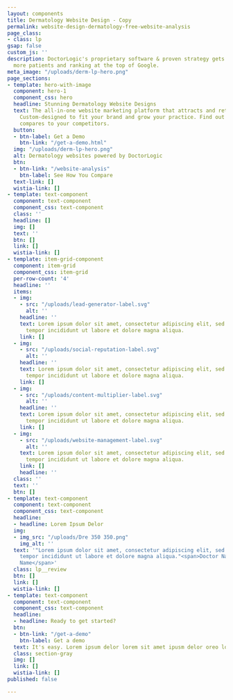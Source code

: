 ```yaml
---
layout: components
title: Dermatology Website Design - Copy
permalink: website-design-dermatology-free-website-analysis
page_class:
- class: lp
gsap: false
custom_js: ''
description: DoctorLogic's proprietary software & proven strategy gets you found by
  more patients and ranking at the top of Google.
meta_image: "/uploads/derm-lp-hero.png"
page_sections:
- template: hero-with-image
  component: hero-1
  component_css: hero
  headline: Stunning Dermatology Website Designs
  text: The all-in-one website marketing platform that attracts and retains more patients.
    Custom-designed to fit your brand and grow your practice. Find out how your website
    compares to your competitors.
  button:
  - btn-label: Get a Demo
    btn-link: "/get-a-demo.html"
  img: "/uploads/derm-lp-hero.png"
  alt: Dermatology websites powered by DoctorLogic
  btn:
  - btn-link: "/website-analysis"
    btn-label: See How You Compare
  text-link: []
  wistia-link: []
- template: text-component
  component: text-component
  component_css: text-component
  class: ''
  headline: []
  img: []
  text: ''
  btn: []
  link: []
  wistia-link: []
- template: item-grid-component
  component: item-grid
  component_css: item-grid
  per-row-count: '4'
  headline: ''
  items:
  - img:
    - src: "/uploads/lead-generator-label.svg"
      alt: ''
    headline: ''
    text: Lorem ipsum dolor sit amet, consectetur adipiscing elit, sed do eiusmod
      tempor incididunt ut labore et dolore magna aliqua.
    link: []
  - img:
    - src: "/uploads/social-reputation-label.svg"
      alt: ''
    headline: ''
    text: Lorem ipsum dolor sit amet, consectetur adipiscing elit, sed do eiusmod
      tempor incididunt ut labore et dolore magna aliqua.
    link: []
  - img:
    - src: "/uploads/content-multiplier-label.svg"
      alt: ''
    headline: ''
    text: Lorem ipsum dolor sit amet, consectetur adipiscing elit, sed do eiusmod
      tempor incididunt ut labore et dolore magna aliqua.
    link: []
  - img:
    - src: "/uploads/website-management-label.svg"
      alt: ''
    text: Lorem ipsum dolor sit amet, consectetur adipiscing elit, sed do eiusmod
      tempor incididunt ut labore et dolore magna aliqua.
    link: []
    headline: ''
  class: ''
  text: ''
  btn: []
- template: text-component
  component: text-component
  component_css: text-component
  headline:
  - headline: Lorem Ipsum Delor
  img:
  - img_src: "/uploads/Dre 350 350.png"
    img_alt: ''
  text: '"Lorem ipsum dolor sit amet, consectetur adipiscing elit, sed do eiusmod
    tempor incididunt ut labore et dolore magna aliqua."<span>Doctor Name</span><span>Practice
    Name</span>'
  class: lp__review
  btn: []
  link: []
  wistia-link: []
- template: text-component
  component: text-component
  component_css: text-component
  headline:
  - headline: Ready to get started?
  btn:
  - btn-link: "/get-a-demo"
    btn-label: Get a demo
  text: It's easy. Lorem ipsum delor lorem sit amet ipusm delor oreo logo lorem.
  class: section-gray
  img: []
  link: []
  wistia-link: []
published: false

---
```

